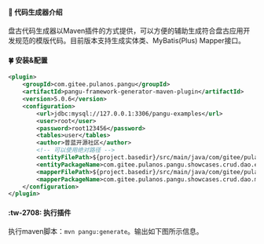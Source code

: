 #### :mushroom: 代码生成器介绍

盘古代码生成器以Maven插件的方式提供，可以方便的辅助生成符合盘古应用开发规范的模版代码。目前版本支持生成实体类、MyBatis(Plus) Mapper接口。

#### :four_leaf_clover: 安装&配置
```xml
<plugin>
    <groupId>com.gitee.pulanos.pangu</groupId>
    <artifactId>pangu-framework-generator-maven-plugin</artifactId>
    <version>5.0.6</version>
    <configuration>
        <url>jdbc:mysql://127.0.0.1:3306/pangu-examples</url>
        <user>root</user>
        <password>root123456</password>
        <tables>user</tables>
        <author>普蓝开源社区</author>
        <!-- 可以使用绝对路径 -->
        <entityFilePath>${project.basedir}/src/main/java/com/gitee/pulanos/pangu/showcases/crud/dao/entity</entityFilePath>
        <entityPackageName>com.gitee.pulanos.pangu.showcases.crud.dao.entity</entityPackageName>
        <mapperFilePath>${project.basedir}/src/main/java/com/gitee/pulanos/pangu/showcases/crud/dao/mapper</mapperFilePath>
        <mapperPackageName>com.gitee.pulanos.pangu.showcases.crud.dao.mapper</mapperPackageName>
    </configuration>
</plugin>
```
#### :tw-2708: 执行插件
执行maven脚本：`mvn pangu:generate`。输出如下图所示信息。



